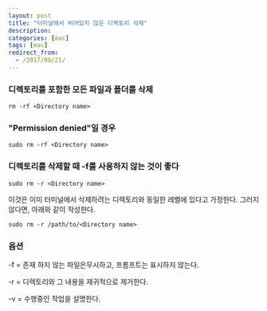 ```yaml
---
layout: post
title: "터미널에서 비어있지 않은 디렉토리 삭제"
description: 
categories: [mac]
tags: [mac]
redirect_from:
  - /2017/09/21/
---
```


### 디렉토리를 포함한 모든 파일과 폴더를 삭제

```
rm -rf <Directory name>
```

### "Permission denied"일 경우

```
sudo rm -rf <Directory name>
```

### 디렉토리를 삭제할 때 -f를 사용하지 않는 것이 좋다

```
sudo rm -r <Directory name>
```

이것은 이미 터미널에서 삭제하려는 디렉토리와 동일한 레벨에 있다고 가정한다. 그러지 않다면, 아래와 같이 작성한다.

```
sudo rm -r /path/to/<Directory name>
```

### 옵션

-f = 존재 하지 않는 파일은무시하고, 프롬프트는 표시하지 않는다.

-r = 디렉토리와 그 내용을 재귀적으로 제거한다.

-v = 수행중인 작업을 설명한다.